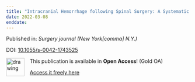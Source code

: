 ```yaml
---
title: "Intracranial Hemorrhage following Spinal Surgery: A Systematic Review of a Rare Complication."
date: 2022-03-08
enddate:
---
```


Published in: *Surgery journal (New York[comma] N.Y.)*

DOI: [10.1055/s-0042-1743525](https://doi.org/10.1055/s-0042-1743525)

<img src="https://upload.wikimedia.org/wikipedia/commons/thumb/7/77/Open_Access_logo_PLoS_transparent.svg/800px-Open_Access_logo_PLoS_transparent.svg.png" alt="drawing" width="50" align="left"/> &nbsp;&nbsp;&nbsp;This publication is available in **Open Access**! (Gold OA)

&nbsp;&nbsp;&nbsp;[Access it freely here](https://doi.org/10.1055/s-0042-1743525
)

